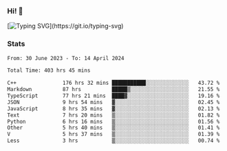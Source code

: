 ### Hi!  👋

[![Typing SVG](https://readme-typing-svg.herokuapp.com?font=Fira+Code&pause=1000&width=435&lines=Hello!+I'm+Texiwustion.)](https://git.io/typing-svg)

### Stats

<!--START_SECTION:waka-->

```txt
From: 30 June 2023 - To: 14 April 2024

Total Time: 403 hrs 45 mins

C++               176 hrs 32 mins ███████████░░░░░░░░░░░░░░   43.72 %
Markdown          87 hrs          █████▒░░░░░░░░░░░░░░░░░░░   21.55 %
TypeScript        77 hrs 21 mins  ████▓░░░░░░░░░░░░░░░░░░░░   19.16 %
JSON              9 hrs 54 mins   ▓░░░░░░░░░░░░░░░░░░░░░░░░   02.45 %
JavaScript        8 hrs 35 mins   ▓░░░░░░░░░░░░░░░░░░░░░░░░   02.13 %
Text              7 hrs 20 mins   ▒░░░░░░░░░░░░░░░░░░░░░░░░   01.82 %
Python            6 hrs 16 mins   ▒░░░░░░░░░░░░░░░░░░░░░░░░   01.56 %
Other             5 hrs 40 mins   ▒░░░░░░░░░░░░░░░░░░░░░░░░   01.41 %
V                 5 hrs 37 mins   ▒░░░░░░░░░░░░░░░░░░░░░░░░   01.39 %
Less              3 hrs           ▒░░░░░░░░░░░░░░░░░░░░░░░░   00.74 %
```

<!--END_SECTION:waka-->
